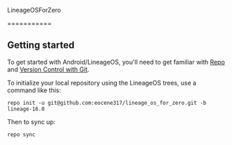 LineageOSForZero

===========

Getting started
---------------

To get started with Android/LineageOS, you'll need to get
familiar with [Repo](https://source.android.com/source/using-repo.html) and [Version Control with Git](https://source.android.com/source/version-control.html).

To initialize your local repository using the LineageOS trees, use a command like this:
```
repo init -u git@github.com:eocene317/lineage_os_for_zero.git -b lineage-16.0
```
Then to sync up:
```
repo sync
```

